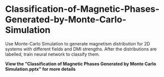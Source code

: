 # Classification-of-Magnetic-Phases-Generated-by-Monte-Carlo-Simulation
Use Monte-Carlo Simulation to generate magnetism distribution for 2D systems with different fields and DMI strengths. After the distributions are labelled, train neural network to classify them.

**View the "Classification of Magnetic Phases Generated by Monte Carlo Simulation.pptx" for more details**
